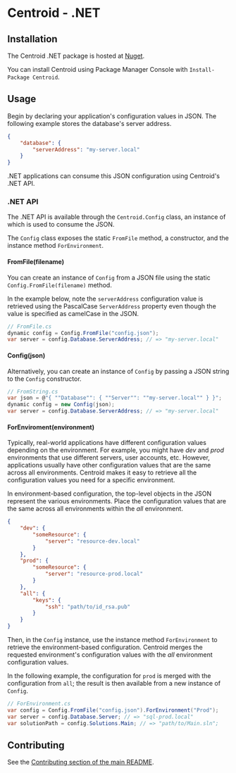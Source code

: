 # Centroid - .NET

## Installation

The Centroid .NET package is hosted at [Nuget](http://www.nuget.org/packages/Centroid/).

You can install Centroid using Package Manager Console with `Install-Package Centroid`.

## Usage

Begin by declaring your application's configuration values in JSON. The following example stores the database's server address.

```json
{
    "database": {
        "serverAddress": "my-server.local"
    }
}
```

.NET applications can consume this JSON configuration using Centroid's .NET API.

### .NET API

The .NET API is available through the `Centroid.Config` class, an instance of which is used to consume the JSON. 

The `Config` class exposes the static `FromFile` method, a constructor, and the instance method `ForEnvironment`.

#### FromFile(filename)

You can create an instance of `Config` from a JSON file using the static `Config.FromFile(filename)` method.

In the example below, note the `serverAddress` configuration value is retrieved using the PascalCase `ServerAddress` property even though the value is specified as camelCase in the JSON.

```cs
// FromFile.cs
dynamic config = Config.FromFile("config.json");
var server = config.Database.ServerAddress; // => "my-server.local"
```

#### Config(json)

Alternatively, you can create an instance of `Config` by passing a JSON string to the `Config` constructor.

```cs
// FromString.cs
var json = @"{ ""Database"": { ""Server"": ""my-server.local"" } }";
dynamic config = new Config(json);
var server = config.Database.ServerAddress; // => "my-server.local"
```

#### ForEnviroment(environment)

Typically, real-world applications have different configuration values depending on the environment. For example, you might have *dev* and *prod* environments that use different servers, user accounts, etc. However, applications usually have other configuration values that are the same across all environments. Centroid makes it easy to retrieve all the configuration values you need for a specific environment.

In environment-based configuration, the top-level objects in the JSON represent the various environments. Place the configuration values that are the same across all environments within the *all* environment. 

```json
{
    "dev": {
        "someResource": {
            "server": "resource-dev.local"
        }
    },
    "prod": {
        "someResource": {
            "server": "resource-prod.local"
        }
    },
    "all": {
        "keys": {
            "ssh": "path/to/id_rsa.pub"
        }
    }
}
```

Then, in the `Config` instance, use the instance method `ForEnvironment` to retrieve the environment-based configuration. Centroid merges the requested environment's configuration values with the *all* environment configuration values. 

In the following example, the configuration for `prod` is merged with the configuration from `all`; the result is then available from a new instance of `Config`.

```cs
// ForEnvironment.cs
var config = Config.FromFile("config.json").ForEnvironment("Prod");
var server = config.Database.Server; // => "sql-prod.local"
var solutionPath = config.Solutions.Main; // => "path/to/Main.sln";
```

## Contributing

See the [Contributing section of the main README](../README.md#contributing).
